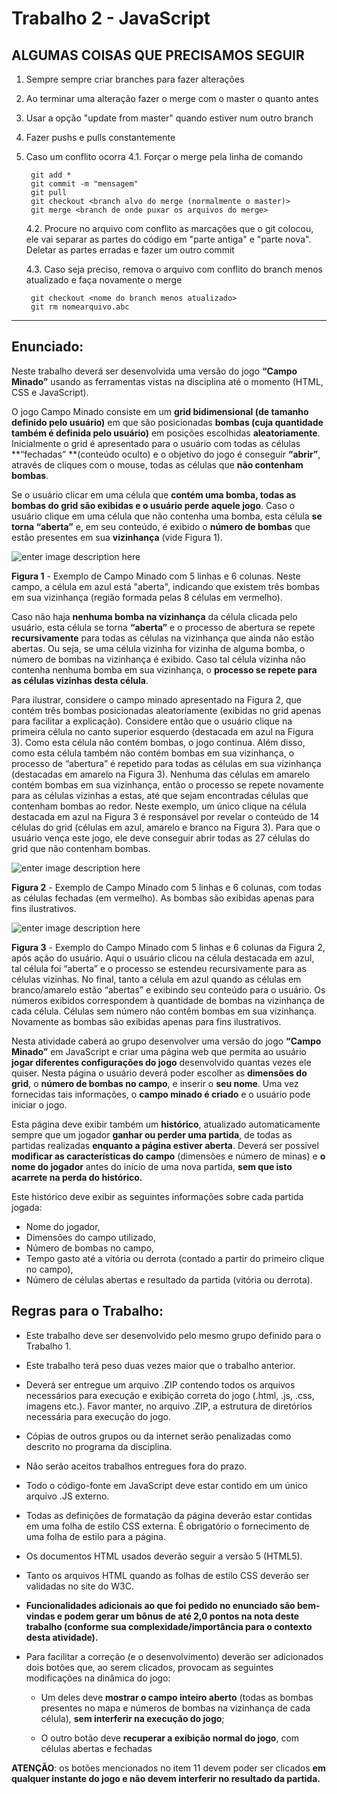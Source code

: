 # Trabalho 2 - JavaScript

## ALGUMAS COISAS QUE PRECISAMOS SEGUIR

1. Sempre sempre criar branches para fazer alterações
2. Ao terminar uma alteração fazer o merge com o master o quanto antes
3. Usar a opção "update from master" quando estiver num outro branch
4. Fazer pushs e pulls constantemente
5. Caso um conflito ocorra
	4.1. Forçar o merge pela linha de comando
	
	
		git add *
		git commit -m "mensagem"
		git pull
		git checkout <branch alvo do merge (normalmente o master)>
		git merge <branch de onde puxar os arquivos do merge>


	4.2. Procure no arquivo com conflito as marcações que o git colocou, ele vai separar as partes do código em "parte antiga" e "parte nova". Deletar as partes erradas e fazer um outro commit
	
	4.3. Caso seja preciso, remova o arquivo com conflito do branch menos atualizado e faça novamente o merge
	
		git checkout <nome do branch menos atualizado>
		git rm nomearquivo.abc



------

## Enunciado:

Neste trabalho deverá ser desenvolvida uma versão do jogo **“Campo Minado”** usando as ferramentas vistas na disciplina até o momento (HTML, CSS e JavaScript).

O jogo Campo Minado consiste em um **grid bidimensional (de tamanho definido pelo usuário)** em que são posicionadas **bombas (cuja quantidade também é definida pelo usuário)** em posições escolhidas **aleatoriamente**. Inicialmente o grid é apresentado para o usuário com todas as células **“fechadas” **(conteúdo oculto) e o objetivo do jogo é conseguir **“abrir”**, através de cliques com o mouse, todas as células que **não contenham bombas**.

Se o usuário clicar em uma célula que **contém uma bomba, todas as bombas do grid são exibidas e o usuário perde aquele jogo**. Caso o usuário clique em uma célula que não contenha uma bomba, esta célula **se torna “aberta”** e, em seu conteúdo, é exibido o **número de bombas** que estão presentes em sua **vizinhança** (vide Figura 1).

![enter image description here](http://www.ggte.unicamp.br/eam/pluginfile.php/374251/mod_assign/intro/Fig1.png)

**Figura 1** - Exemplo de Campo Minado com 5 linhas e 6 colunas. Neste campo, a célula em azul está "aberta", indicando que existem três bombas em sua vizinhança (região formada pelas 8 células em vermelho).

Caso não haja **nenhuma bomba na vizinhança** da célula clicada pelo usuário, esta célula se torna **“aberta”** e o processo de abertura se repete **recursivamente** para todas as células na vizinhança que ainda não estão abertas. Ou seja, se uma célula vizinha for vizinha de alguma bomba, o número de bombas na vizinhança é exibido. Caso tal célula vizinha não contenha nenhuma bomba em sua vizinhança, o **processo se repete para as células vizinhas desta célula**.

Para ilustrar, considere o campo minado apresentado na Figura 2, que contém três bombas posicionadas aleatoriamente (exibidas no grid apenas para facilitar a explicação). Considere então que o usuário clique na primeira célula no canto superior esquerdo (destacada em azul na Figura 3). Como esta célula não contém bombas, o jogo continua. Além disso, como esta célula também não contém bombas em sua vizinhança, o processo de “abertura” é repetido para todas as células em sua vizinhança (destacadas em amarelo na Figura 3). Nenhuma das células em amarelo contém bombas em sua vizinhança, então o processo se repete novamente para as células vizinhas a estas, até que sejam encontradas células que contenham bombas ao redor. Neste exemplo, um único clique na célula destacada em azul na Figura 3 é responsável por revelar o conteúdo de 14 células do grid (células em azul, amarelo e branco na Figura 3). Para que o usuário vença este jogo, ele deve conseguir abrir todas as 27 células do grid que não contenham bombas.

![enter image description here](http://www.ggte.unicamp.br/eam/pluginfile.php/374251/mod_assign/intro/Fig2.png)

**Figura 2** - Exemplo de Campo Minado com 5 linhas e 6 colunas, com todas as células fechadas (em vermelho). As bombas são exibidas apenas para fins ilustrativos.


![enter image description here](http://www.ggte.unicamp.br/eam/pluginfile.php/374251/mod_assign/intro/Fig3.png)

**Figura 3** - Exemplo do Campo Minado com 5 linhas e 6 colunas da Figura 2, após ação do usuário. Aqui o usuário clicou na célula destacada em azul, tal célula foi “aberta” e o processo se estendeu recursivamente para as células vizinhas. No final, tanto a célula em azul quando as células em branco/amarelo estão “abertas” e exibindo seu conteúdo para o usuário. Os números exibidos correspondem à quantidade de bombas na vizinhança de cada célula. Células sem número não contêm bombas em sua vizinhança. Novamente as bombas são exibidas apenas para fins ilustrativos.

Nesta atividade caberá ao grupo desenvolver uma versão do jogo **“Campo Minado”** em JavaScript e criar uma página web que permita ao usuário **jogar diferentes configurações do jogo** desenvolvido quantas vezes ele quiser. Nesta página o usuário deverá poder escolher as **dimensões do grid**, o **número de bombas no campo**, e inserir o **seu nome**. Uma vez fornecidas tais informações, o **campo minado é criado** e o usuário pode iniciar o jogo.

Esta página deve exibir também um **histórico**, atualizado automaticamente sempre que um jogador **ganhar ou perder uma partida**, de todas as partidas realizadas **enquanto a página estiver aberta**. Deverá ser possível **modificar as características do campo** (dimensões e número de minas) e **o nome do jogador** antes do início de uma nova partida, **sem que isto acarrete na perda do histórico.**

Este histórico deve exibir as seguintes informações sobre cada partida jogada: 

* Nome do jogador, 
* Dimensões do campo utilizado, 
* Número de bombas no campo, 
* Tempo gasto até a vitória ou derrota (contado a partir do primeiro clique no campo), 
* Número de células abertas e resultado da partida (vitória ou derrota).

## Regras para o Trabalho:

* Este trabalho deve ser desenvolvido pelo mesmo grupo definido para o Trabalho 1.

* Este trabalho terá peso duas vezes maior que o trabalho anterior.

* Deverá ser entregue um arquivo .ZIP contendo todos os arquivos necessários para execução e exibição correta do jogo (.html, .js, .css, imagens etc.). Favor manter, no arquivo .ZIP, a estrutura de diretórios necessária para execução do jogo.

* Cópias de outros grupos ou da internet serão penalizadas como descrito no programa da disciplina.

* Não serão aceitos trabalhos entregues fora do prazo.

* Todo o código-fonte em JavaScript deve estar contido em um único arquivo .JS externo.

* Todas as definições de formatação da página deverão estar contidas em uma folha de estilo CSS externa. É obrigatório o fornecimento de uma folha de estilo para a página.

* Os documentos HTML usados deverão seguir a versão 5 (HTML5).

* Tanto os arquivos HTML quando as folhas de estilo CSS deverão ser validadas no site do W3C.

* **Funcionalidades adicionais ao que foi pedido no enunciado são bem-vindas e podem gerar um bônus de até 2,0 pontos na nota deste trabalho (conforme sua complexidade/importância para o contexto desta atividade).**

* Para facilitar a correção (e o desenvolvimento) deverão ser adicionados dois botões que, ao serem clicados, provocam as seguintes modificações na dinâmica do jogo:

	* Um deles deve **mostrar o campo inteiro aberto** (todas as bombas presentes no mapa e números de bombas na vizinhança de cada célula), **sem interferir na execução do jogo**;

	*	O outro botão deve **recuperar a exibição normal do jogo**, com células abertas e fechadas

**ATENÇÃO**: os botões mencionados no item 11 devem poder ser clicados **em qualquer instante do jogo e não devem interferir no resultado da partida.**


